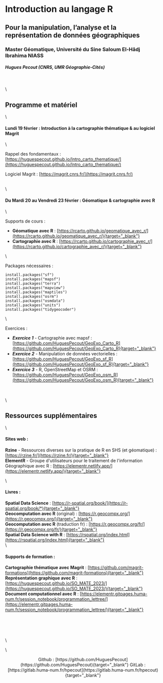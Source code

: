 # Introduction au langage R

## Pour la manipulation, l’analyse et la représentation de données géographiques

### Master Géomatique, Université du Sine Saloum El-Hâdj Ibrahima NIASS

##### Hugues Pecout (CNRS, UMR Géographie-Cités)

</br>

\


## Programme et matériel


\

#### Lundi 19 février : **Introduction à la cartographie thématique & au logiciel Magrit** 

\

Rappel des fondamentaux : [https://huguespecout.github.io/Intro_carto_thematique/](https://huguespecout.github.io/Intro_carto_thematique/)

Logiciel Magrit : [https://magrit.cnrs.fr/](https://magrit.cnrs.fr/)

\
\

#### Du Mardi 20 au Vendredi 23 février : **Géomatique & cartographie avec R**

\

Supports de cours :

- **Géomatique avec R** : [https://rcarto.github.io/geomatique_avec_r/](https://rcarto.github.io/geomatique_avec_r/){target="_blank"}     
- **Cartographie avec R** : [https://rcarto.github.io/cartographie_avec_r/](https://rcarto.github.io/cartographie_avec_r/){target="_blank"}    

\

Packages nécessaires :

    install.packages("sf")
    install.packages("mapsf")
    install.packages("terra")
    install.packages("mapview")
    install.packages("maptiles")
    install.packages("osrm")
    install.packages("osmdata")
    install.packages("units")
    install.packages("tidygeocoder")

\


Exercices :

- ***Exercice 1*** - Cartographie avec mapsf : [https://github.com/HuguesPecout/GeoExo_Carto_R](https://github.com/HuguesPecout/GeoExo_Carto_R){target="_blank"}    
- ***Exercice 2*** - Manipulation de données vectorielles :[https://github.com/HuguesPecout/GeoExo_sf_R](https://github.com/HuguesPecout/GeoExo_sf_R){target="_blank"}      
- ***Exercice 3*** - R, OpenStreetMap et OSRM :[https://github.com/HuguesPecout/GeoExo_osm_R](https://github.com/HuguesPecout/GeoExo_osm_R){target="_blank"}    

\
\
\


## Ressources supplémentaires

\

#### Sites web :

**Rzine** - Ressources diverses sur la pratique de R en SHS (et géomatique) : [https://rzine.fr/](https://rzine.fr/){target="_blank"}         
**ElementR** - Groupe d'utilisateurs pour le traitement de l'information Géographique avec R : [https://elementr.netlify.app/](https://elementr.netlify.app/){target="_blank"} 

\

#### Livres :

**Spatial Data Science** : [https://r-spatial.org/book/](https://r-spatial.org/book/*){target="_blank"}     
**Geocomputation avec R** (original) : [https://r.geocompx.org/](https://r.geocompx.org/){target="_blank"}         
**Geocomputation avec R** (traduction fr) : [https://r.geocompx.org/fr/](https://r.geocompx.org/fr/){target="_blank"}         
**Spatial Data Science with R** : [https://rspatial.org/index.html](https://rspatial.org/index.html){target="_blank"}     
\


#### Supports de formation :

**Cartographie thématique avec Magrit** : [https://github.com/magrit-formations](https://github.com/magrit-formations){target="_blank"}        
**Représentation graphique avec R**  : [https://huguespecout.github.io/SO_MATE_2023/](https://huguespecout.github.io/SO_MATE_2023/){target="_blank"}        
**Document computationnel avec R** : [https://elementr.gitpages.huma-num.fr/session_notebook/programmation_lettree/](https://elementr.gitpages.huma-num.fr/session_notebook/programmation_lettree/){target="_blank"}        



\
\
\
\
\

\

<center>
Github : [https://github.com/HuguesPecout](https://github.com/HuguesPecout){target="_blank"}               
GitLab : [https://gitlab.huma-num.fr/hpecout](https://gitlab.huma-num.fr/hpecout){target="_blank"}    
</center>


